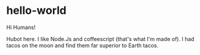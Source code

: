 # hello-world

Hi Humans!

Hubot here. I like Node.Js and coffeescript (that's what I'm made of).
I had tacos on the moon and find them far superior to Earth tacos. 

